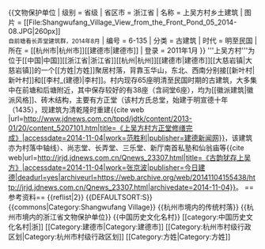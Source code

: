 {{文物保护单位
| 级别 = 省级
| 省区市 = 浙江省
| 名称 = 上吴方村乡土建筑
| 图片 = [[File:Shangwufang_Village_View_from_the_Front_Pond_05_2014-08.JPG|260px]]<br><small>自前塘看长弄堂建筑群，2014年8月</small>
| 编号 = 6-135
| 分类 = 古建筑
| 时代 = 明至民国
| 所在 = [[杭州市|杭州市]][[建德市|建德市]]
| 登录 = 2011年1月
}}
'''上吴方村'''为位于[[中国|中国]][[浙江省|浙江省]][[杭州|杭州]][[建德市|建德市]][[大慈岩镇|大慈岩镇]]的一个[[方姓|方姓]]聚居村落，背靠玉华山，东北、西南分别接[[新叶村|新叶村]]和[[李村_(建德)|李村]]。村内现存65座明清至民国时期的古建筑，大多集中在前塘和后塘附近，其中保存较好的有38座（含祠堂6座），均为[[徽派建筑|徽派风格]]、砖木结构，主要有方正堂（该村方氏总堂，始建于明宣德十年（1435），现建筑为清乾隆时重建<ref>{{cite web |url=http://www.jdnews.com.cn/tppd/jdtk/content/2013-01/20/content_5207101.htm|title=《上吴方村方正堂修缮完成》|accessdate=2014-11-04|work=范胜利|publisher=建德新闻网}}</ref>，该建筑亦为村落中轴线）、尚志堂、长弄堂、三乐堂、新厅南首私塾和仙翁庙等<ref>{{cite web|url=http://jrjd.jdnews.com.cn/Qnews_23307.html|title=《古韵犹存上吴方》|accessdate=2014-11-04|work=张京波|publisher=今日建德|deadurl=yes|archiveurl=https://web.archive.org/web/20141104155438/http://jrjd.jdnews.com.cn/Qnews_23307.html|archivedate=2014-11-04}}</ref>。
==参考资料==
{{reflist|2}}
{{DEFAULTSORT:S}}
{{commons|Category:Shangwufang Village}}
{{杭州市境内的传统村落}}
{{杭州市境内的浙江省文物保护单位}}
{{中国历史文化名村}}
[[category:中国历史文化名村|浙]]
[[Category:建德市|Category:建德市]]
[[Category:杭州市村级行政区划|Category:杭州市村级行政区划]]
[[Category:方姓|Category:方姓]]